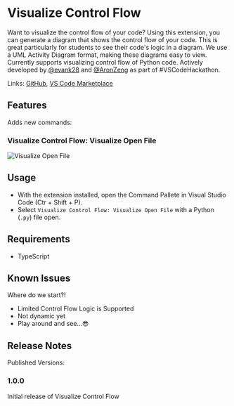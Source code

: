 # Visualize Control Flow

Want to visualize the control flow of your code? Using this extension, you can generate a diagram that shows the control flow of your code. This is great particularly for students to see their code's logic in a diagram. We use a UML Activity Diagram format, making these diagrams easy to view. Currently supports visualizing control flow of Python code. Actively developed by [@evank28](https://github.com/evank28) and [@AronZeng](https://github.com/AronZeng) as part of #VSCodeHackathon.

Links: [GitHub](https://github.com/evank28/visualize-control-flow), [VS Code Marketplace](https://marketplace.visualstudio.com/items?itemName=team-visualize.visualize-control-flow)

## Features

Adds new commands:

### Visualize Control Flow: Visualize Open File

![Visualize Open File](./assets/control-flow-demo-large.gif)

## Usage

- With the extension installed, open the Command Pallete in Visual Studio Code (Ctr + Shift + P).
- Select `Visualize Control Flow: Visualize Open File` with a Python (`.py`) file open.

## Requirements

- TypeScript

<!-- 
## Extension Settings

Include if your extension adds any VS Code settings through the `contributes.configuration` extension point.

For example:

This extension contributes the following settings:

* `myExtension.enable`: enable/disable this extension
* `myExtension.thing`: set to `blah` to do something -->

## Known Issues

Where do we start?!

- Limited Control Flow Logic is Supported
- Not dynamic yet
- Play around and see...😎

## Release Notes

Published Versions:

### 1.0.0

Initial release of Visualize Control Flow
